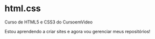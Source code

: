 # html.css
 Curso de HTML5 e CSS3 do CursoemVideo

 Estou aprendendo a criar sites e agora vou gerenciar meus repositórios!
